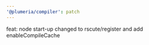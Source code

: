 ```yaml
---
'@plumeria/compiler': patch
---
```


feat: node start-up changed to rscute/register and add enableCompileCache
